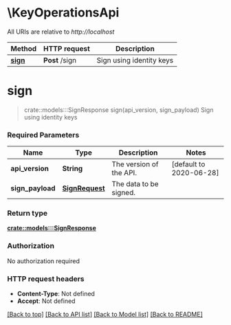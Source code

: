 # \KeyOperationsApi

All URIs are relative to *http://localhost*

Method | HTTP request | Description
------------- | ------------- | -------------
[**sign**](KeyOperationsApi.md#sign) | **Post** /sign | Sign using identity keys


# **sign**
> crate::models:::SignResponse sign(api_version, sign_payload)
Sign using identity keys

### Required Parameters

Name | Type | Description  | Notes
------------- | ------------- | ------------- | -------------
  **api_version** | **String**| The version of the API. | [default to 2020-06-28]
  **sign_payload** | [**SignRequest**](SignRequest.md)| The data to be signed. | 

### Return type

[**crate::models:::SignResponse**](SignResponse.md)

### Authorization

No authorization required

### HTTP request headers

 - **Content-Type**: Not defined
 - **Accept**: Not defined

[[Back to top]](#) [[Back to API list]](../README.md#documentation-for-api-endpoints) [[Back to Model list]](../README.md#documentation-for-models) [[Back to README]](../README.md)

